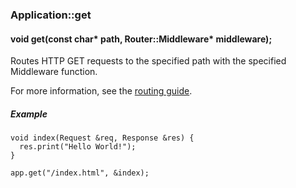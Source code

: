 <h3 id='app-get'>Application::get</h3>
<h4 class='variant'>void get(const char* path, Router::Middleware* middleware);</h4>

Routes HTTP GET requests to the specified path with the specified Middleware function.

For more information, see the [routing guide](/guide/routing.html).

##### Example
```arduino
void index(Request &req, Response &res) {
  res.print("Hello World!");
}

app.get("/index.html", &index);
```

